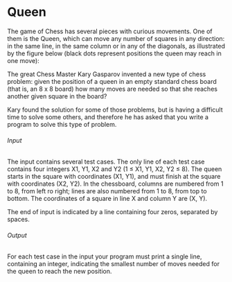 
# Queen

The game of Chess has several pieces with curious movements. One of them is the Queen, which can move any number of squares in any direction: in the same line, in the same column or in any of the diagonals, as illustrated by the figure below (black dots represent positions the queen may reach in one move):  

The great Chess Master Kary Gasparov invented a new type of chess problem: given the position of a queen in an empty standard chess board (that is, an 8 x 8 board) how many moves are needed so that she reaches another given square in the board?  

Kary found the solution for some of those problems, but is having a difficult time to solve some others, and therefore he has asked that you write a program to solve this type of problem.  

###### Input
The input contains several test cases. The only line of each test case contains four integers X1, Y1, X2 and Y2 (1 ≤ X1, Y1, X2, Y2 ≤ 8). The queen starts in the square with coordinates (X1, Y1), and must finish at the square with coordinates (X2, Y2). In the chessboard, columns are numbered from 1 to 8, from left ro right; lines are also numbered from 1 to 8, from top to bottom. The coordinates of a square in line X and column Y are (X, Y).  

The end of input is indicated by a line containing four zeros, separated by spaces.  

###### Output
For each test case in the input your program must print a single line, containing an integer, indicating the smallest number of moves needed for the queen to reach the new position.  